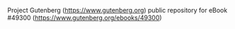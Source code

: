 Project Gutenberg (https://www.gutenberg.org) public repository for eBook #49300 (https://www.gutenberg.org/ebooks/49300)
